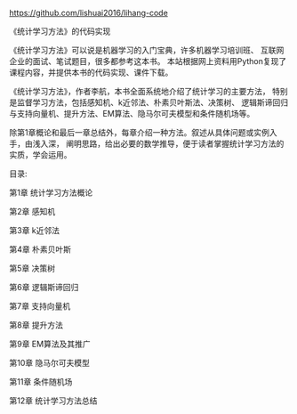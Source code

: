 https://github.com/lishuai2016/lihang-code

《统计学习方法》的代码实现


《统计学习方法》可以说是机器学习的入门宝典，许多机器学习培训班、
互联网企业的面试、笔试题目，很多都参考这本书。
本站根据网上资料用Python复现了课程内容，并提供本书的代码实现、课件下载。

《统计学习方法》，作者李航，本书全面系统地介绍了统计学习的主要方法，
特别是监督学习方法，包括感知机、k近邻法、朴素贝叶斯法、决策树、
逻辑斯谛回归与支持向量机、提升方法、EM算法、隐马尔可夫模型和条件随机场等。

除第1章概论和最后一章总结外，每章介绍一种方法。叙述从具体问题或实例入手，由浅入深，
阐明思路，给出必要的数学推导，便于读者掌握统计学习方法的实质，学会运用。

目录:

第1章 统计学习方法概论

第2章 感知机

第3章 k近邻法

第4章 朴素贝叶斯

第5章 决策树

第6章 逻辑斯谛回归

第7章 支持向量机

第8章 提升方法

第9章 EM算法及其推广

第10章 隐马尔可夫模型

第11章 条件随机场

第12章 统计学习方法总结